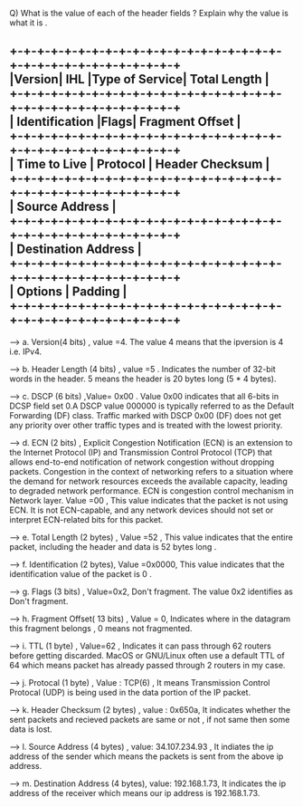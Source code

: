 Q)  What is the value of each of the header fields ? Explain why the value is what it is .


 +-+-+-+-+-+-+-+-+-+-+-+-+-+-+-+-+-+-+-+-+-+-+-+-+-+-+-+-+-+-+-+-+  
 |Version|  IHL  |Type of Service|          Total Length         |  
 +-+-+-+-+-+-+-+-+-+-+-+-+-+-+-+-+-+-+-+-+-+-+-+-+-+-+-+-+-+-+-+-+  
 |         Identification        |Flags|      Fragment Offset    |  
 +-+-+-+-+-+-+-+-+-+-+-+-+-+-+-+-+-+-+-+-+-+-+-+-+-+-+-+-+-+-+-+-+  
 |  Time to Live |    Protocol   |         Header Checksum       |  
 +-+-+-+-+-+-+-+-+-+-+-+-+-+-+-+-+-+-+-+-+-+-+-+-+-+-+-+-+-+-+-+-+  
 |                       Source Address                          |  
 +-+-+-+-+-+-+-+-+-+-+-+-+-+-+-+-+-+-+-+-+-+-+-+-+-+-+-+-+-+-+-+-+  
 |                    Destination Address                        |  
 +-+-+-+-+-+-+-+-+-+-+-+-+-+-+-+-+-+-+-+-+-+-+-+-+-+-+-+-+-+-+-+-+  
 |                    Options                    |    Padding    |  
 +-+-+-+-+-+-+-+-+-+-+-+-+-+-+-+-+-+-+-+-+-+-+-+-+-+-+-+-+-+-+-+-+  
---

--> a. Version(4 bits) ,  value =4. The value 4 means that the ipversion is 4 i.e. IPv4.

--> b. Header Length <IHL> (4 bits) , value =5 . Indicates the number of 32-bit words in the header.
       5 means the header is 20 bytes long (5 * 4 bytes).

--> c. DSCP (6 bits) ,Value= 0x00 .  Value 0x00  indicates that all 6-bits in DCSP field set 0.A DSCP value 
    000000 is typically referred to as the Default Forwarding (DF) class. Traffic marked with DSCP 0x00 (DF) 
    does not get any priority over other traffic types and is treated with the lowest priority.


--> d. ECN (2 bits) , Explicit Congestion Notification (ECN) is an extension to the Internet Protocol (IP) and Transmission Control Protocol (TCP) that allows end-to-end notification of network congestion without dropping packets. Congestion in the context of networking refers to a situation where the demand for network resources exceeds the available capacity, leading to degraded network performance. ECN is congestion control mechanism in Network layer. Value =00 , This value indicates that the packet is not using ECN. It is not ECN-capable, and any network devices should not set or interpret ECN-related bits for this packet.
	  



--> e. Total Length (2 bytes) , Value =52 , This value indicates that the entire packet, including the header
       and data is 52 bytes long .

--> f. Identification (2 bytes), Value =0x0000, This value indicates that the identification value of the 
       packet is 0 . 

--> g. Flags (3 bits) , Value=0x2, Don't fragment. The value 0x2 identifies as Don't fragment.

--> h. Fragment Offset( 13 bits) , Value = 0, Indicates where in the datagram this fragment belongs , 0 means 
       not fragmented. 

--> i. TTL <Time to live> (1 byte) , Value=62 , Indicates it can pass through 62 routers before getting 
       discarded.  MacOS or GNU/Linux often use a default TTL of 64 which means packet has already passed 
	   through 2 routers in my case. 

--> j. Protocal (1 byte) , Value : TCP(6) , It means Transmission Control Protocal (UDP) is being used in the data portion of the IP packet. 

--> k. Header Checksum (2 bytes) , value : 0x650a, It indicates whether the sent packets and recieved packets 
       are same or not , if not same then some data is lost.

--> l. Source Address (4 bytes) , value: 34.107.234.93 , It indiates the ip address of the sender which means
       the packets is sent from the above ip address.

--> m. Destination Address (4 bytes), value: 192.168.1.73, It indicates the ip address of the receiver which 
       means our ip address is 192.168.1.73.


 


